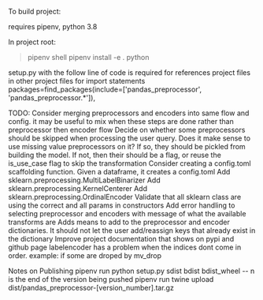 To build project:

requires pipenv, python 3.8

In project root:

> pipenv shell
> pipenv install -e .
> python <filename>

setup.py with the follow line of code is required for references project files in other project files for import statements
packages=find_packages(include=['pandas_preprocessor', 'pandas_preprocessor.*']),

TODO:
Consider merging preprocessors and encoders into same flow and config. it may be useful to mix when these steps are done rather than preprocessor then encoder flow
Decide on whether some preprocessors should be skipped when processing the user query. Does it make sense to use missing value preprocessors on it? If so, they should be pickled from building the model. If not, then their should be a flag, or reuse the is_use_case flag to skip the transformation
Consider creating a config.toml scaffolding function. Given a dataframe, it creates a config.toml
Add sklearn.preprocessing.MultiLabelBinarizer
Add sklearn.preprocessing.KernelCenterer
Add sklearn.preprocessing.OrdinalEncoder
Validate that all sklearn class are using the correct and all params in constructors
Add error handling to selecting preprocessor and encoders with message of what the available transforms are
Adds means to add to the preprocessor and encoder dictionaries. It should not let the user add/reassign keys that already exist in the dictionary
Improve project documentation that shows on pypi and github page
labelencoder has a problem when the indices dont come in order. example: if some are droped by mv_drop

Notes on Publishing
pipenv run python setup.py sdist bdist bdist_wheel
-- n is the end of the version being pushed
pipenv run twine upload dist/pandas_preprocessor-[version_number].tar.gz
